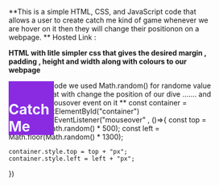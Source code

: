 **This is a simple HTML, CSS, and JavaScript code that allows a user to create catch me kind of game whenever we are hover on it then they will
 change their positionon on a webpage.
**
Hosted Link : 

**HTML with litle simpler css that gives the desired margin , padding , height and width along with colours to our webpage**
<!DOCTYPE html>
<html lang="en">
  <head>
    <meta charset="UTF-8" />
    <meta name="viewport" content="width=device-width, initial-scale=1.0" />
    <title>Pakad k dikhao</title>
  </head>
  <body>
    <style>
      * {
        margin: 0;
        padding: 0;
        box-sizing: border-box;
      }
      body{
        width: 1500px;
        height: 100%;
        align-items: center;
      }
      #container {
        background-color: blueviolet;
        color: aliceblue;
        width: 90px;
        position: absolute;
      }
      h1{
        align-items: center;
      }
    </style>
    <div id="container"><h1>Catch Me</h1></div>
    <script src="./catch_me.js"></script>
  </body>
</html>

**Now in js code  we used Math.random() for randome value generation that with change the position of our dive ....... and adding and mousover event on it
**
 const container = document.getElementById("container")
 container.addEventListener("mouseover" , ()=>{
    const top = Math.floor(Math.random() * 500);
    const left = Math.floor(Math.random() * 1300);

    container.style.top = top + "px";
    container.style.left = left + "px";

 })
